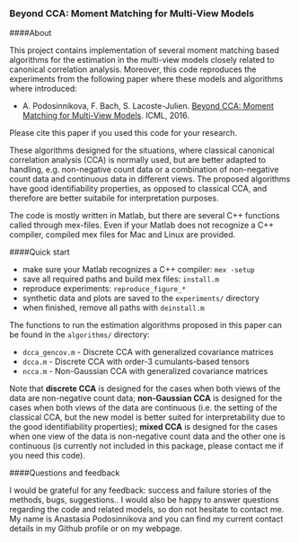 ### Beyond CCA: Moment Matching for Multi-View Models

####About

This project contains implementation of several moment matching based algorithms for the 
estimation in the multi-view models closely related to canonical correlation analysis.
Moreover, this code reproduces the experiments from the following paper where these 
models and algorithms where introduced:
* A. Podosinnikova, F. Bach, S. Lacoste-Julien. [Beyond CCA: Moment Matching for Multi-View Models](https://arxiv.org/abs/1602.09013). ICML, 2016.

Please cite this paper if you used this code for your research.


These algorithms designed for the situations, where classical canonical correlation analysis
(CCA) is normally used, but are better adapted to handling, e.g. non-negative count data
or a combination of non-negative count data and continuous data in different views. The proposed algorithms have good identifiability properties, as opposed to classical CCA, and therefore are better suitabile for interpretation purposes.

The code is mostly written in Matlab, but there are several C++ functions called through mex-files. Even if your Matlab does not recognize a C++ compiler, compiled mex files for Mac 
and Linux are provided.


####Quick start
* make sure your Matlab recognizes a C++ compiler: ```mex -setup```
* save all required paths and build mex files: ```install.m```
* reproduce experiments: ```reproduce_figure_*```
* synthetic data and plots are saved to the ```experiments/``` directory
* when finished, remove all paths with ```deinstall.m```

The functions to run the estimation algorithms proposed in this paper can be found in 
the ```algorithms/``` directory:
* ```dcca_gencov.m``` - Discrete CCA with generalized covariance matrices
* ```dcca.m``` - Discrete CCA with order-3 cumulants-based tensors
* ```ncca.m``` - Non-Gaussian CCA with generalized covariance matrices


Note that **discrete CCA** is designed for the cases when both views of the data are non-negative count data; **non-Gaussian CCA** is designed for the cases when both views of the data are continuous (i.e. the setting of the classical CCA, but the new model is better suited for interpretability due to the good identifiability properties); **mixed CCA** is designed for the cases when one view of the data is non-negative count data and the other one is continuous (is currently not included in this package, please contact me if you need this code).




####Questions and feedback

I would be grateful for any feedback: success and failure stories of the methods, bugs, suggestions.. I would also be happy to answer questions regarding the code and related models, so don not hesitate to contact me. My name is Anastasia Podosinnikova and you can find my current contact details in my Github profile or on my webpage.
